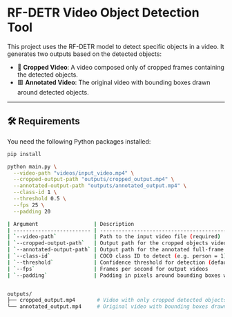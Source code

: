 # RF-DETR Video Object Detection Tool

This project uses the RF-DETR model to detect specific objects in a video. It generates two outputs based on the detected objects:
- 🔳 **Cropped Video**: A video composed only of cropped frames containing the detected objects.
- 🟥 **Annotated Video**: The original video with bounding boxes drawn around detected objects.

---

## 🛠️ Requirements

You need the following Python packages installed:

```bash
pip install

python main.py \
  --video-path "videos/input_video.mp4" \
  --cropped-output-path "outputs/cropped_output.mp4" \
  --annotated-output-path "outputs/annotated_output.mp4" \
  --class-id 1 \
  --threshold 0.5 \
  --fps 25 \
  --padding 20

| Argument                  | Description                                           |
| ------------------------- | ----------------------------------------------------- |
| `--video-path`            | Path to the input video file (required)               |
| `--cropped-output-path`   | Output path for the cropped objects video             |
| `--annotated-output-path` | Output path for the annotated full-frame video        |
| `--class-id`              | COCO class ID to detect (e.g. person = 1)             |
| `--threshold`             | Confidence threshold for detection (default: 0.5)     |
| `--fps`                   | Frames per second for output videos                   |
| `--padding`               | Padding in pixels around bounding boxes when cropping |


outputs/
├── cropped_output.mp4       # Video with only cropped detected objects
└── annotated_output.mp4     # Original video with bounding boxes drawn
